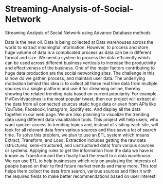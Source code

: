 # Streaming-Analysis-of-Social-Network
Streaming Analysis of Social Network using Advance Database methods

Data is the new oil. Data is being collected at Data warehouses across the world to extract
meaningful information. However, to process and store huge volume of data is a complicated
process as data can be in different format and size. We need a system to process the data
efficiently which can be used across different business verticals to increase the productivity
and effectiveness of the business.
One of the major factors contributing to huge data production are the social networking sites.
The challenge in this is how do we gather, process, and maintain user data. The underlying
motivation behind this idea is to collect all these real time data from multiple sources in a single
platform and use it for streaming online, thereby showing the related trending data based on
current popularity. For example. If #Covidvaccines
is
the most popular
tweet, then
our project will extract all the data from all connected sources static huge data or even from
APIs like YouTube, Facebook, Instagram, Spotify etc. And display all the data together in our
web page. We are also planning to visualize the trending data using different data visualization
tools. This project will help users, who want quicker access to trending topics and, instead of
visiting each site, will look for all relevant data from various sources and thus save a lot of
search time.
To solve this problem, we plan to use an ETL system which means Extract, Transform, and
Load. Extraction includes getting the raw data (structured, semi-structured, and unstructured
data) from various sources or systems. Applying rules to get the information from the data we
have is known as Transform and then finally load the result to a data warehouse. We can use
ETL to help businesses which rely on analyzing the interests of people based on their to
find future market trends and many more. This tool
helps
them collect
the
data from
search, various sources and filter it with the required fields to make better recommendations
based on user interest

